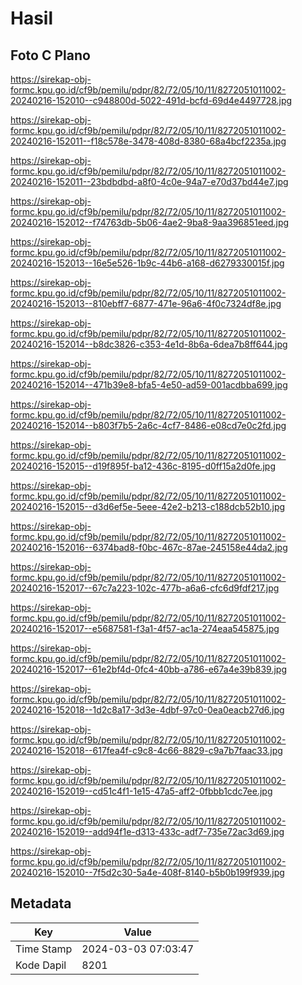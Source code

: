 # Hasil

## Foto C Plano

https://sirekap-obj-formc.kpu.go.id/cf9b/pemilu/pdpr/82/72/05/10/11/8272051011002-20240216-152010--c948800d-5022-491d-bcfd-69d4e4497728.jpg

https://sirekap-obj-formc.kpu.go.id/cf9b/pemilu/pdpr/82/72/05/10/11/8272051011002-20240216-152011--f18c578e-3478-408d-8380-68a4bcf2235a.jpg

https://sirekap-obj-formc.kpu.go.id/cf9b/pemilu/pdpr/82/72/05/10/11/8272051011002-20240216-152011--23bdbdbd-a8f0-4c0e-94a7-e70d37bd44e7.jpg

https://sirekap-obj-formc.kpu.go.id/cf9b/pemilu/pdpr/82/72/05/10/11/8272051011002-20240216-152012--f74763db-5b06-4ae2-9ba8-9aa396851eed.jpg

https://sirekap-obj-formc.kpu.go.id/cf9b/pemilu/pdpr/82/72/05/10/11/8272051011002-20240216-152013--16e5e526-1b9c-44b6-a168-d6279330015f.jpg

https://sirekap-obj-formc.kpu.go.id/cf9b/pemilu/pdpr/82/72/05/10/11/8272051011002-20240216-152013--810ebff7-6877-471e-96a6-4f0c7324df8e.jpg

https://sirekap-obj-formc.kpu.go.id/cf9b/pemilu/pdpr/82/72/05/10/11/8272051011002-20240216-152014--b8dc3826-c353-4e1d-8b6a-6dea7b8ff644.jpg

https://sirekap-obj-formc.kpu.go.id/cf9b/pemilu/pdpr/82/72/05/10/11/8272051011002-20240216-152014--471b39e8-bfa5-4e50-ad59-001acdbba699.jpg

https://sirekap-obj-formc.kpu.go.id/cf9b/pemilu/pdpr/82/72/05/10/11/8272051011002-20240216-152014--b803f7b5-2a6c-4cf7-8486-e08cd7e0c2fd.jpg

https://sirekap-obj-formc.kpu.go.id/cf9b/pemilu/pdpr/82/72/05/10/11/8272051011002-20240216-152015--d19f895f-ba12-436c-8195-d0ff15a2d0fe.jpg

https://sirekap-obj-formc.kpu.go.id/cf9b/pemilu/pdpr/82/72/05/10/11/8272051011002-20240216-152015--d3d6ef5e-5eee-42e2-b213-c188dcb52b10.jpg

https://sirekap-obj-formc.kpu.go.id/cf9b/pemilu/pdpr/82/72/05/10/11/8272051011002-20240216-152016--6374bad8-f0bc-467c-87ae-245158e44da2.jpg

https://sirekap-obj-formc.kpu.go.id/cf9b/pemilu/pdpr/82/72/05/10/11/8272051011002-20240216-152017--67c7a223-102c-477b-a6a6-cfc6d9fdf217.jpg

https://sirekap-obj-formc.kpu.go.id/cf9b/pemilu/pdpr/82/72/05/10/11/8272051011002-20240216-152017--e5687581-f3a1-4f57-ac1a-274eaa545875.jpg

https://sirekap-obj-formc.kpu.go.id/cf9b/pemilu/pdpr/82/72/05/10/11/8272051011002-20240216-152017--61e2bf4d-0fc4-40bb-a786-e67a4e39b839.jpg

https://sirekap-obj-formc.kpu.go.id/cf9b/pemilu/pdpr/82/72/05/10/11/8272051011002-20240216-152018--1d2c8a17-3d3e-4dbf-97c0-0ea0eacb27d6.jpg

https://sirekap-obj-formc.kpu.go.id/cf9b/pemilu/pdpr/82/72/05/10/11/8272051011002-20240216-152018--617fea4f-c9c8-4c66-8829-c9a7b7faac33.jpg

https://sirekap-obj-formc.kpu.go.id/cf9b/pemilu/pdpr/82/72/05/10/11/8272051011002-20240216-152019--cd51c4f1-1e15-47a5-aff2-0fbbb1cdc7ee.jpg

https://sirekap-obj-formc.kpu.go.id/cf9b/pemilu/pdpr/82/72/05/10/11/8272051011002-20240216-152019--add94f1e-d313-433c-adf7-735e72ac3d69.jpg

https://sirekap-obj-formc.kpu.go.id/cf9b/pemilu/pdpr/82/72/05/10/11/8272051011002-20240216-152010--7f5d2c30-5a4e-408f-8140-b5b0b199f939.jpg


## Metadata

| Key        | Value               |
| ---------- | ------------------- |
| Time Stamp | 2024-03-03 07:03:47 |
| Kode Dapil | 8201                |



